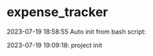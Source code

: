# expense_tracker 
2023-07-19 18:58:55
Auto init from bash script:



2023-07-19 19:09:18: project init 

